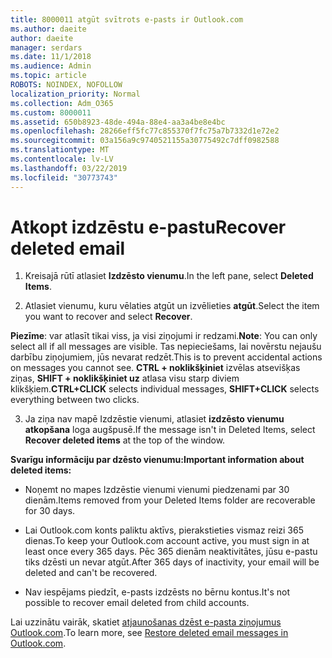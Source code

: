 ```yaml
---
title: 8000011 atgūt svītrots e-pasts ir Outlook.com
ms.author: daeite
author: daeite
manager: serdars
ms.date: 11/1/2018
ms.audience: Admin
ms.topic: article
ROBOTS: NOINDEX, NOFOLLOW
localization_priority: Normal
ms.collection: Adm_O365
ms.custom: 8000011
ms.assetid: 650b8923-48de-494a-88e4-aa3a4be8e4bc
ms.openlocfilehash: 28266eff5fc77c855370f7fc75a7b7332d1e72e2
ms.sourcegitcommit: 03a156a9c9740521155a30775492c7dff0982588
ms.translationtype: MT
ms.contentlocale: lv-LV
ms.lasthandoff: 03/22/2019
ms.locfileid: "30773743"
---
```

# <a name="recover-deleted-email"></a><span data-ttu-id="ab172-102">Atkopt izdzēstu e-pastu</span><span class="sxs-lookup"><span data-stu-id="ab172-102">Recover deleted email</span></span>

1. <span data-ttu-id="ab172-103">Kreisajā rūtī atlasiet **Izdzēsto vienumu**.</span><span class="sxs-lookup"><span data-stu-id="ab172-103">In the left pane, select **Deleted Items**.</span></span> 
    
2. <span data-ttu-id="ab172-104">Atlasiet vienumu, kuru vēlaties atgūt un izvēlieties **atgūt**.</span><span class="sxs-lookup"><span data-stu-id="ab172-104">Select the item you want to recover and select **Recover**.</span></span> 
  
 <span data-ttu-id="ab172-105">**Piezīme**: var atlasīt tikai viss, ja visi ziņojumi ir redzami.</span><span class="sxs-lookup"><span data-stu-id="ab172-105">**Note**: You can only select all if all messages are visible.</span></span> <span data-ttu-id="ab172-106">Tas nepieciešams, lai novērstu nejaušu darbību ziņojumiem, jūs nevarat redzēt.</span><span class="sxs-lookup"><span data-stu-id="ab172-106">This is to prevent accidental actions on messages you cannot see.</span></span> <span data-ttu-id="ab172-107">**CTRL + noklikšķiniet** izvēlas atsevišķas ziņas, **SHIFT + noklikšķiniet uz** atlasa visu starp diviem klikšķiem.</span><span class="sxs-lookup"><span data-stu-id="ab172-107">**CTRL+CLICK** selects individual messages, **SHIFT+CLICK** selects everything between two clicks.</span></span> 
    
3. <span data-ttu-id="ab172-108">Ja ziņa nav mapē Izdzēstie vienumi, atlasiet **izdzēsto vienumu atkopšana** loga augšpusē.</span><span class="sxs-lookup"><span data-stu-id="ab172-108">If the message isn't in Deleted Items, select **Recover deleted items** at the top of the window.</span></span> 
    
 <span data-ttu-id="ab172-109">**Svarīgu informāciju par dzēsto vienumu:**</span><span class="sxs-lookup"><span data-stu-id="ab172-109">**Important information about deleted items:**</span></span>
  
- <span data-ttu-id="ab172-110">Noņemt no mapes Izdzēstie vienumi vienumi piedzenami par 30 dienām.</span><span class="sxs-lookup"><span data-stu-id="ab172-110">Items removed from your Deleted Items folder are recoverable for 30 days.</span></span>
    
- <span data-ttu-id="ab172-111">Lai Outlook.com konts paliktu aktīvs, pierakstieties vismaz reizi 365 dienas.</span><span class="sxs-lookup"><span data-stu-id="ab172-111">To keep your Outlook.com account active, you must sign in at least once every 365 days.</span></span> <span data-ttu-id="ab172-112">Pēc 365 dienām neaktivitātes, jūsu e-pastu tiks dzēsti un nevar atgūt.</span><span class="sxs-lookup"><span data-stu-id="ab172-112">After 365 days of inactivity, your email will be deleted and can't be recovered.</span></span>
    
- <span data-ttu-id="ab172-113">Nav iespējams piedzīt, e-pasts izdzēsts no bērnu kontus.</span><span class="sxs-lookup"><span data-stu-id="ab172-113">It's not possible to recover email deleted from child accounts.</span></span>
    
<span data-ttu-id="ab172-114">Lai uzzinātu vairāk, skatiet [atjaunošanas dzēst e-pasta ziņojumus Outlook.com](https://go.microsoft.com/fwlink/p/?linkid=873117).</span><span class="sxs-lookup"><span data-stu-id="ab172-114">To learn more, see [Restore deleted email messages in Outlook.com](https://go.microsoft.com/fwlink/p/?linkid=873117).</span></span>
  

